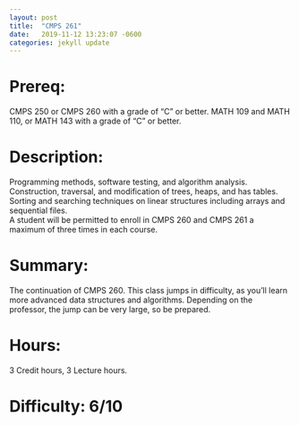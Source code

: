 ```yaml
---
layout: post
title:  "CMPS 261"
date:   2019-11-12 13:23:07 -0600
categories: jekyll update
---
```

# Prereq:  
CMPS 250 or CMPS 260 with a grade of “C” or better. MATH 109 and MATH 110, or MATH 143 with a grade of “C” or better.  
  
# Description: 
Programming methods, software testing, and algorithm analysis. Construction, traversal, and modification of trees, heaps, and has tables. Sorting and searching techniques on linear structures including arrays and sequential files.  
A student will be permitted to enroll in CMPS 260 and CMPS 261 a maximum of three times in each course.   
  
# Summary:
The continuation of CMPS 260.  This class jumps in difficulty, as you’ll learn more advanced data structures and algorithms.  Depending on the professor, the jump can be very large, so be prepared.  
  
# Hours:  
3 Credit hours, 3 Lecture hours.  

# Difficulty:  6/10  